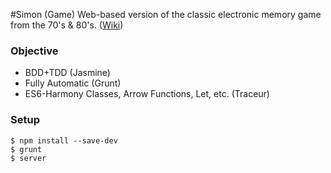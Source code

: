 #Simon (Game)
Web-based version of the classic electronic memory game from the 70's & 80's. ([Wiki](http://en.wikipedia.org/wiki/Simon_%28game%29))

### Objective
* BDD+TDD (Jasmine)
* Fully Automatic (Grunt)
* ES6-Harmony Classes, Arrow Functions, Let, etc. (Traceur)

### Setup
    $ npm install --save-dev
    $ grunt
    $ server
